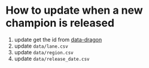 # How to update when a new champion is released

1. update get the id from <a href="https://ddragon.leagueoflegends.com/cdn/14.21.1/data/en_US/champion.json">data-dragon</a>
2. update ``data/lane.csv``
3. update ``data/region.csv``
4. update ``data/release_date.csv``